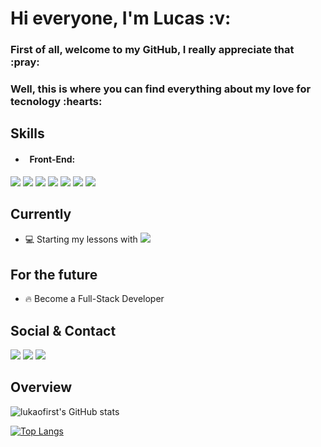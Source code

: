<h1> Hi everyone, I'm Lucas :v: </h1>

<h3> First of all, welcome to my GitHub, I really appreciate that :pray: </h3>

<h3> Well, this is where you can find everything about my love for tecnology :hearts: </h3>

<h2>Skills</h2>

* <h4>&nbsp; Front-End:</h4>

<img src="https://img.shields.io/badge/HTML5-E34F26?style=flat&logo=html5&logoColor=white">  <img src="https://img.shields.io/badge/CSS3-1572B6?style=flat&logo=css3&logoColor=white">  <img src="https://img.shields.io/badge/JavaScript-F7DF1E?style=flat&logo=javascript&logoColor=black"> <img src="https://img.shields.io/badge/Sass-CC6699?style=flat&logo=sass&logoColor=white"> <img src="https://img.shields.io/badge/jQuery-0769AD?style=flat&logo=jquery&logoColor=white"> <img src="https://img.shields.io/badge/Bootstrap-563D7C?style=flat&logo=bootstrap&logoColor=white"> <img src="https://img.shields.io/badge/Tailwind_CSS-38B2AC?style=flat&logo=tailwind-css&logoColor=white">


<h2>Currently</h2> 

* :computer: Starting my lessons with <img src="https://img.shields.io/badge/React-20232A?style=flat&logo=react&logoColor=61DAFB">

<h2>For the future</h2>

* :fire: Become a Full-Stack Developer

<h2>Social & Contact</h2>

<a target="_blank" href="https://www.linkedin.com/in/lucas-macedo-lmo/"><img src="https://img.shields.io/badge/LinkedIn-0077B5?style=flat&logo=linkedin&logoColor=white"></a> <a target="_blank" href="https://www.instagram.com/lmacedov/"><img src="https://img.shields.io/badge/Instagram-E4405F?style=flat&logo=instagram&logoColor=white"></a>  <a target="_blank" href="mailto: lucasmacedo123@gmail.com"><img src="https://img.shields.io/badge/Gmail-D14836?style=flat&logo=gmail&logoColor=white"></a>

<h2>Overview</h2>

![lukaofirst's GitHub stats](https://github-readme-stats.vercel.app/api?username=lukaofirst&show_icons=true&theme=dark) 

[![Top Langs](https://github-readme-stats.vercel.app/api/top-langs/?username=lukaofirst&layout=compact&langs_count=8&theme=dark)](https://github.com/lukaofirst/github-readme-stats)
